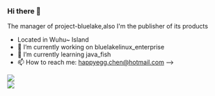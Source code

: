 ### Hi there 👋
The manager of project-bluelake,also I'm the publisher of its products <br>
- Located in Wuhu~ Island
- 🔭 I’m currently working on bluelakelinux_enterprise
- 🌱 I’m currently learning java_fish
- 📫 How to reach me: happyegg.chen@hotmail.com
-->

![](https://github-readme-stats.vercel.app/api?username=happyeggchen&show_icons=true&theme=)<br>
![](https://github-readme-stats.vercel.app/api/top-langs/?username=happyeggchen&show_icons=true&theme=)
